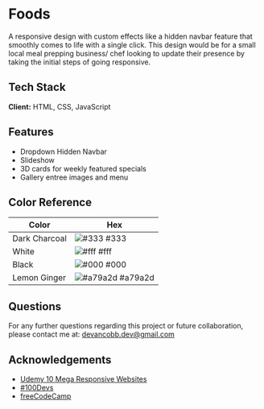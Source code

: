 
# Foods

A responsive design with custom effects like a hidden navbar feature that smoothly comes to life with a single click. This design would be for a small local meal prepping business/ chef looking to update their presence by taking the initial steps of going responsive. 


## Tech Stack

**Client:** HTML, CSS, JavaScript


## Features

- Dropdown Hidden Navbar
- Slideshow
- 3D cards for weekly featured specials
- Gallery entree images and menu

## Color Reference

| Color             | Hex                                                                |
| ----------------- | ------------------------------------------------------------------ |
| Dark Charcoal | ![#333](https://via.placeholder.com/10/333?text=+) #333|
| White | ![#fff](https://htmlcolors.com/hex/fff) #fff |
| Black | ![#000](https://htmlcolors.com/hex/000) #000 |
| Lemon Ginger  | ![#a79a2d](https://htmlcolors.com/hex/a79a2d) #a79a2d |



## Questions

For any further questions regarding this project or future collaboration, please contact me at:   [devancobb.dev@gmail.com](devancobb.dev@gmail.com)


## Acknowledgements

 - [Udemy 10 Mega Responsive Websites](https://udemy.com)
 - [#100Devs](https://leonnoel.com/100devs)
 - [freeCodeCamp](https://freecodecamp.com)

